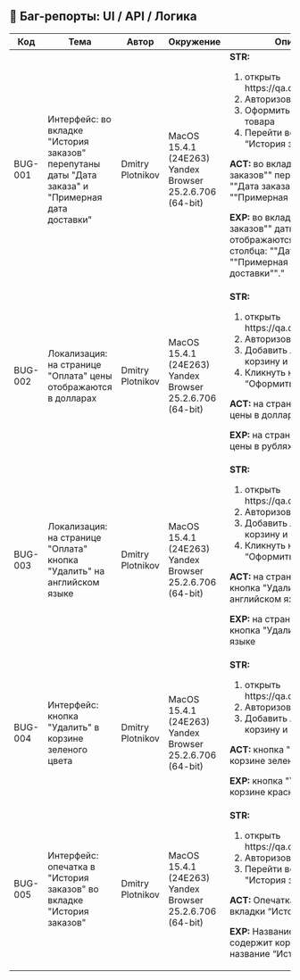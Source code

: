 <h2>🐞 Баг-репорты: UI / API / Логика</h2>

<table>
  <thead>
    <tr>
      <th>Код</th>
      <th>Тема</th>
      <th>Автор</th>
      <th>Окружение</th>
      <th>Описание</th>
      <th>Приоритет</th>
      <th>Проект</th>
      <th>Создано</th>
      <th>Статус</th>
      <th>Тип</th>
    </tr>
  </thead>
  <tbody>
    <tr>
      <td>BUG-001</td>
      <td>Интерфейс: во вкладке "История заказов" перепутаны даты "Дата заказа" и "Примерная дата доставки"</td>
      <td>Dmitry Plotnikov</td>
      <td>MacOS 15.4.1 (24E263) Yandex Browser 25.2.6.706 (64-bit)</td>
      <td>
        <b>STR:</b>
        <ol>
          <li>открыть https://qa.demoshopping.ru/</li>
          <li>Авторизоваться</li>
          <li>Оформить заказ любого товара</li>
          <li>Перейти во вкладку “История заказов“</li>
        </ol>
        <p><b>ACT:</b> во вкладке ""История заказов"" перепутаны даты ""Дата заказа"" и ""Примерная дата доставки""</p>
        <p><b>EXP:</b> во вкладке ""История заказов"" даты корректно отображаются для каждого столбца: ""Дата заказа"" и ""Примерная дата доставки""."</p>
      </td>
      <td>Medium</td>
      <td>История заказов</td>
      <td>2025-05-27</td>
      <td>Новый</td>
      <td>UI / Логика</td>
    </tr>
    <tr>
      <td>BUG-002</td>
      <td>Локализация: на странице "Оплата" цены отображаются в долларах</td>
      <td>Dmitry Plotnikov</td>
      <td>MacOS 15.4.1 (24E263) Yandex Browser 25.2.6.706 (64-bit)</td>
      <td>
        <b>STR:</b>
        <ol>
          <li>открыть https://qa.demoshopping.ru/</li>
          <li>Авторизоваться</li>
          <li>Добавить любой товар в корзину и перейти в неё</li>
          <li>Кликнуть на кнопку “Оформить заказ”</li>
        </ol>
        <p><b>ACT:</b> на странице "Оплата" цены в долларах</p>
        <p><b>EXP:</b> на странице "Оплата" цены в рублях</p>
      </td>
      <td>High</td>
      <td>Оплата</td>
      <td>2025-05-27</td>
      <td>Новый</td>
      <td>Локализация</td>
    </tr>
    <tr>
      <td>BUG-003</td>
      <td>Локализация: на странице "Оплата" кнопка "Удалить" на английском языке</td>
      <td>Dmitry Plotnikov</td>
      <td>MacOS 15.4.1 (24E263) Yandex Browser 25.2.6.706 (64-bit)</td>
      <td>
        <b>STR:</b>
        <ol>
          <li>открыть https://qa.demoshopping.ru/</li>
          <li>Авторизоваться</li>
          <li>Добавить любой товар в корзину и перейти в неё</li>
          <li>Кликнуть на кнопку “Оформить заказ”</li>
        </ol>
        <p><b>ACT:</b> на странице "Оплата" кнопка "Удалить" на английском языке</p>
        <p><b>EXP:</b> на странице "Оплата" кнопка "Удалить" на русском языке</p>
      </td>
      <td>Low</td>
      <td>Оплата</td>
      <td>2025-05-27</td>
      <td>Новый</td>
      <td>Локализация</td>
    </tr>
    <tr>
      <td>BUG-004</td>
      <td>Интерфейс: кнопка "Удалить" в корзине зеленого цвета</td>
      <td>Dmitry Plotnikov</td>
      <td>MacOS 15.4.1 (24E263) Yandex Browser 25.2.6.706 (64-bit)</td>
      <td>
        <b>STR:</b>
        <ol>
          <li>открыть https://qa.demoshopping.ru/</li>
          <li>Авторизоваться</li>
          <li>Добавить любой товар в корзину и перейти в неё</li>
        </ol>
        <p><b>ACT:</b> кнопка "Удалить" в корзине зеленого цвета</p>
        <p><b>EXP:</b> кнопка "Удалить" в корзине красного цвета</p>
      </td>
      <td>Low</td>
      <td>Корзина</td>
      <td>2025-05-27</td>
      <td>Новый</td>
      <td>UI</td>
    </tr>
    <tr>
      <td>BUG-005</td>
      <td>Интерфейс: опечатка в "История заказов" во вкладке "История заказов"</td>
      <td>Dmitry Plotnikov</td>
      <td>MacOS 15.4.1 (24E263) Yandex Browser 25.2.6.706 (64-bit)</td>
      <td>
        <b>STR:</b>
        <ol>
          <li>открыть https://qa.demoshopping.ru/</li>
          <li>Авторизоваться</li>
          <li>Перейти во вкладку "История заказов"</li>
        </ol>
        <p><b>ACT:</b> Опечатка в названии вкладки “Исторя заказов”</p>
        <p><b>EXP:</b> Название вкладки содержит корректное название “История заказов”</p>
      </td>
      <td>Low</td>
      <td>История заказов</td>
      <td>2025-05-27</td>
      <td>Новый</td>
      <td>UI / Контент</td>
    </tr>
  </tbody>
</table>

